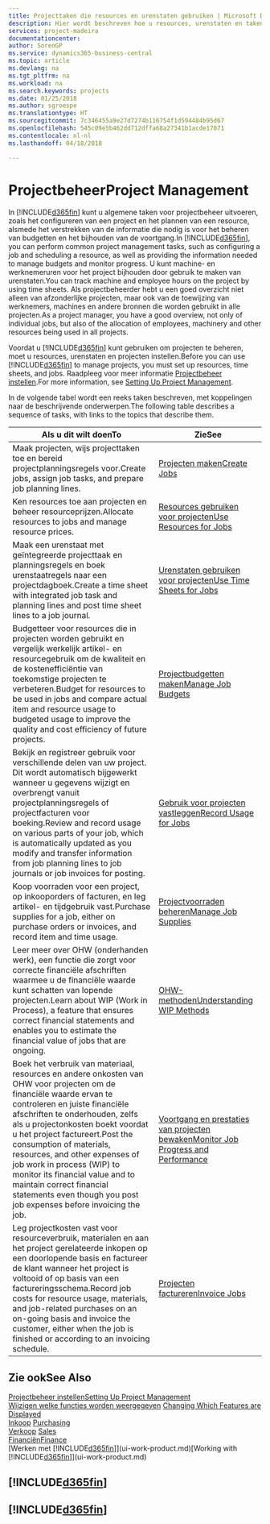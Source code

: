 ```yaml
---
title: Projecttaken die resources en urenstaten gebruiken | Microsoft Docs
description: Hier wordt beschreven hoe u resources, urenstaten en taken gebruikt om projecten te beheren.
services: project-madeira
documentationcenter: 
author: SorenGP
ms.service: dynamics365-business-central
ms.topic: article
ms.devlang: na
ms.tgt_pltfrm: na
ms.workload: na
ms.search.keywords: projects
ms.date: 01/25/2018
ms.author: sgroespe
ms.translationtype: HT
ms.sourcegitcommit: 7c346455a9e27d7274b116754f1d594484b95d67
ms.openlocfilehash: 545c09e5b462dd712dffa68a27341b1acde17071
ms.contentlocale: nl-nl
ms.lasthandoff: 04/18/2018

---
```

# <a name="project-management"></a><span data-ttu-id="ad041-103">Projectbeheer</span><span class="sxs-lookup"><span data-stu-id="ad041-103">Project Management</span></span>
<span data-ttu-id="ad041-104">In [!INCLUDE[d365fin](includes/d365fin_md.md)] kunt u algemene taken voor projectbeheer uitvoeren, zoals het configureren van een project en het plannen van een resource, alsmede het verstrekken van de informatie die nodig is voor het beheren van budgetten en het bijhouden van de voortgang.</span><span class="sxs-lookup"><span data-stu-id="ad041-104">In [!INCLUDE[d365fin](includes/d365fin_md.md)], you can perform common project management tasks, such as configuring a job and scheduling a resource, as well as providing the information needed to manage budgets and monitor progress.</span></span> <span data-ttu-id="ad041-105">U kunt machine- en werknemeruren voor het project bijhouden door gebruik te maken van urenstaten.</span><span class="sxs-lookup"><span data-stu-id="ad041-105">You can track machine and employee hours on the project by using time sheets.</span></span> <span data-ttu-id="ad041-106">Als projectbeheerder hebt u een goed overzicht niet alleen van afzonderlijke projecten, maar ook van de toewijzing van werknemers, machines en andere bronnen die worden gebruikt in alle projecten.</span><span class="sxs-lookup"><span data-stu-id="ad041-106">As a project manager, you have a good overview, not only of individual jobs, but also of the allocation of employees, machinery and other resources being used in all projects.</span></span>

<span data-ttu-id="ad041-107">Voordat u [!INCLUDE[d365fin](includes/d365fin_md.md)] kunt gebruiken om projecten te beheren, moet u resources, urenstaten en projecten instellen.</span><span class="sxs-lookup"><span data-stu-id="ad041-107">Before you can use [!INCLUDE[d365fin](includes/d365fin_md.md)] to manage projects, you must set up resources, time sheets, and jobs.</span></span> <span data-ttu-id="ad041-108">Raadpleeg voor meer informatie [Projectbeheer instellen](projects-setup-projects.md).</span><span class="sxs-lookup"><span data-stu-id="ad041-108">For more information, see [Setting Up Project Management](projects-setup-projects.md).</span></span>  

<span data-ttu-id="ad041-109">In de volgende tabel wordt een reeks taken beschreven, met koppelingen naar de beschrijvende onderwerpen.</span><span class="sxs-lookup"><span data-stu-id="ad041-109">The following table describes a sequence of tasks, with links to the topics that describe them.</span></span>

| <span data-ttu-id="ad041-110">Als u dit wilt doen</span><span class="sxs-lookup"><span data-stu-id="ad041-110">To</span></span> | <span data-ttu-id="ad041-111">Zie</span><span class="sxs-lookup"><span data-stu-id="ad041-111">See</span></span> |
| --- | --- |
| <span data-ttu-id="ad041-112">Maak projecten, wijs projecttaken toe en bereid projectplanningsregels voor.</span><span class="sxs-lookup"><span data-stu-id="ad041-112">Create jobs, assign job tasks, and prepare job planning lines.</span></span> |[<span data-ttu-id="ad041-113">Projecten maken</span><span class="sxs-lookup"><span data-stu-id="ad041-113">Create Jobs</span></span>](projects-how-create-jobs.md) |
| <span data-ttu-id="ad041-114">Ken resources toe aan projecten en beheer resourceprijzen.</span><span class="sxs-lookup"><span data-stu-id="ad041-114">Allocate resources to jobs and manage resource prices.</span></span> |[<span data-ttu-id="ad041-115">Resources gebruiken voor projecten</span><span class="sxs-lookup"><span data-stu-id="ad041-115">Use Resources for Jobs</span></span>](projects-how-use-resources.md) |
| <span data-ttu-id="ad041-116">Maak een urenstaat met geïntegreerde projecttaak en planningsregels en boek urenstaatregels naar een projectdagboek.</span><span class="sxs-lookup"><span data-stu-id="ad041-116">Create a time sheet with integrated job task and planning lines and post time sheet lines to a job journal.</span></span> |[<span data-ttu-id="ad041-117">Urenstaten gebruiken voor projecten</span><span class="sxs-lookup"><span data-stu-id="ad041-117">Use Time Sheets for Jobs</span></span>](projects-how-use-time-sheets.md) |
| <span data-ttu-id="ad041-118">Budgetteer voor resources die in projecten worden gebruikt en vergelijk werkelijk artikel- en resourcegebruik om de kwaliteit en de kostenefficiëntie van toekomstige projecten te verbeteren.</span><span class="sxs-lookup"><span data-stu-id="ad041-118">Budget for resources to be used in jobs and compare actual item and resource usage to budgeted usage to improve the quality and cost efficiency of future projects.</span></span> |[<span data-ttu-id="ad041-119">Projectbudgetten maken</span><span class="sxs-lookup"><span data-stu-id="ad041-119">Manage Job Budgets</span></span>](projects-how-manage-budgets.md) |
| <span data-ttu-id="ad041-120">Bekijk en registreer gebruik voor verschillende delen van uw project. Dit wordt automatisch bijgewerkt wanneer u gegevens wijzigt en overbrengt vanuit projectplanningsregels of projectfacturen voor boeking.</span><span class="sxs-lookup"><span data-stu-id="ad041-120">Review and record usage on various parts of your job, which is automatically updated as you modify and transfer information from job planning lines to job journals or job invoices for posting.</span></span> |[<span data-ttu-id="ad041-121">Gebruik voor projecten vastleggen</span><span class="sxs-lookup"><span data-stu-id="ad041-121">Record Usage for Jobs</span></span>](projects-how-record-job-usage.md) |
| <span data-ttu-id="ad041-122">Koop voorraden voor een project, op inkooporders of facturen, en leg artikel- en tijdgebruik vast.</span><span class="sxs-lookup"><span data-stu-id="ad041-122">Purchase supplies for a job, either on purchase orders or invoices, and record item and time usage.</span></span> |[<span data-ttu-id="ad041-123">Projectvoorraden beheren</span><span class="sxs-lookup"><span data-stu-id="ad041-123">Manage Job Supplies</span></span>](projects-how-manage-project-supplies.md) |
| <span data-ttu-id="ad041-124">Leer meer over OHW (onderhanden werk), een functie die zorgt voor correcte financiële afschriften waarmee u de financiële waarde kunt schatten van lopende projecten.</span><span class="sxs-lookup"><span data-stu-id="ad041-124">Learn about WIP (Work in Process), a feature that ensures correct financial statements and enables you to estimate the financial value of jobs that are ongoing.</span></span> |[<span data-ttu-id="ad041-125">OHW-methoden</span><span class="sxs-lookup"><span data-stu-id="ad041-125">Understanding WIP Methods</span></span>](projects-understanding-wip.md) |
| <span data-ttu-id="ad041-126">Boek het verbruik van materiaal, resources en andere onkosten van OHW voor projecten om de financiële waarde ervan te controleren en juiste financiële afschriften te onderhouden, zelfs als u projectonkosten boekt voordat u het project factureert.</span><span class="sxs-lookup"><span data-stu-id="ad041-126">Post the consumption of materials, resources, and other expenses of job work in process (WIP) to monitor its financial value and to maintain correct financial statements even though you post job expenses before invoicing the job.</span></span> |[<span data-ttu-id="ad041-127">Voortgang en prestaties van projecten bewaken</span><span class="sxs-lookup"><span data-stu-id="ad041-127">Monitor Job Progress and Performance</span></span>](projects-how-monitor-progress-performance.md) |
| <span data-ttu-id="ad041-128">Leg projectkosten vast voor resourceverbruik, materialen en aan het project gerelateerde inkopen op een doorlopende basis en factureer de klant wanneer het project is voltooid of op basis van een factureringsschema.</span><span class="sxs-lookup"><span data-stu-id="ad041-128">Record job costs for resource usage, materials, and job-related purchases on an on-going basis and invoice the customer, either when the job is finished or according to an invoicing schedule.</span></span> |[<span data-ttu-id="ad041-129">Projecten factureren</span><span class="sxs-lookup"><span data-stu-id="ad041-129">Invoice Jobs</span></span>](projects-how-invoice-jobs.md) |

## <a name="see-also"></a><span data-ttu-id="ad041-130">Zie ook</span><span class="sxs-lookup"><span data-stu-id="ad041-130">See Also</span></span>
[<span data-ttu-id="ad041-131">Projectbeheer instellen</span><span class="sxs-lookup"><span data-stu-id="ad041-131">Setting Up Project Management</span></span>](projects-setup-projects.md)  
<span data-ttu-id="ad041-132">[Wijzigen welke functies worden weergegeven](ui-experiences.md)    </span><span class="sxs-lookup"><span data-stu-id="ad041-132">[Changing Which Features are Displayed](ui-experiences.md)    </span></span>  
<span data-ttu-id="ad041-133">[Inkoop](purchasing-manage-purchasing.md)       </span><span class="sxs-lookup"><span data-stu-id="ad041-133">[Purchasing](purchasing-manage-purchasing.md)       </span></span>  
<span data-ttu-id="ad041-134">[Verkoop](sales-manage-sales.md)  </span><span class="sxs-lookup"><span data-stu-id="ad041-134">[Sales](sales-manage-sales.md)  </span></span>  
[<span data-ttu-id="ad041-135">Financiën</span><span class="sxs-lookup"><span data-stu-id="ad041-135">Finance</span></span>](finance.md)  
<span data-ttu-id="ad041-136">[Werken met [!INCLUDE[d365fin](includes/d365fin_md.md)]](ui-work-product.md)</span><span class="sxs-lookup"><span data-stu-id="ad041-136">[Working with [!INCLUDE[d365fin](includes/d365fin_md.md)]](ui-work-product.md)</span></span>  

## [!INCLUDE[d365fin](includes/free_trial_md.md)]  
## [!INCLUDE[d365fin](includes/training_link_md.md)]

